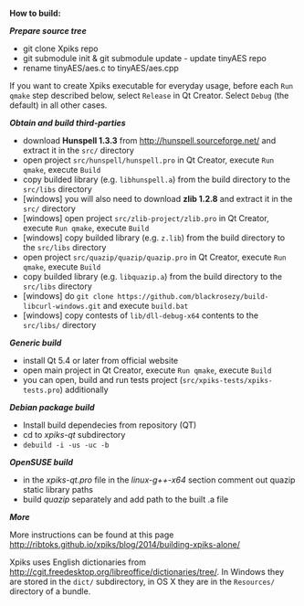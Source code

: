 **How to build:**

***Prepare source tree***

- git clone Xpiks repo
- git submodule init & git submodule update - update tinyAES repo
- rename tinyAES/aes.c to tinyAES/aes.cpp

If you want to create Xpiks executable for everyday usage, before each `Run qmake` step described below, select `Release` in Qt Creator. Select `Debug` (the default) in all other cases.

***Obtain and build third-parties***
- download **Hunspell 1.3.3** from http://hunspell.sourceforge.net/ and extract it in the `src/` directory
- open project `src/hunspell/hunspell.pro` in Qt Creator, execute `Run qmake`, execute `Build`
- copy builded library (e.g. `libhunspell.a`) from the build directory to the `src/libs` directory
- [windows] you will also need to download **zlib 1.2.8** and extract it in the `src/` directory
- [windows] open project `src/zlib-project/zlib.pro` in Qt Creator, execute `Run qmake`, execute `Build`
- [windows] copy builded library (e.g. `z.lib`) from the build directory to the `src/libs` directory
- open project `src/quazip/quazip/quazip.pro` in Qt Creator, execute `Run qmake`, execute `Build`
- copy builded library (e.g. `libquazip.a`) from the build directory to the `src/libs` directory
- [windows] do `git clone https://github.com/blackrosezy/build-libcurl-windows.git` and execute `build.bat`
- [windows] copy contests of `lib/dll-debug-x64` contents to the `src/libs/` directory

***Generic build***

- install Qt 5.4 or later from official website
- open main project in Qt Creator, execute `Run qmake`, execute `Build`
- you can open, build and run tests project (`src/xpiks-tests/xpiks-tests.pro`) additionally

***Debian package build***

- Install build dependecies from repository (QT)
- cd to _xpiks-qt_ subdirectory
- `debuild -i -us -uc -b`

***OpenSUSE build***
- in the _xpiks-qt.pro_ file in the _linux-g++-x64_ section comment out quazip static library paths
- build _quazip_ separately and add path to the built .a file

***More***

More instructions can be found at this page http://ribtoks.github.io/xpiks/blog/2014/building-xpiks-alone/

Xpiks uses English dictionaries from http://cgit.freedesktop.org/libreoffice/dictionaries/tree/. In Windows they are stored in the `dict/` subdirectory, in OS X they are in the `Resources/` directory of a bundle.
